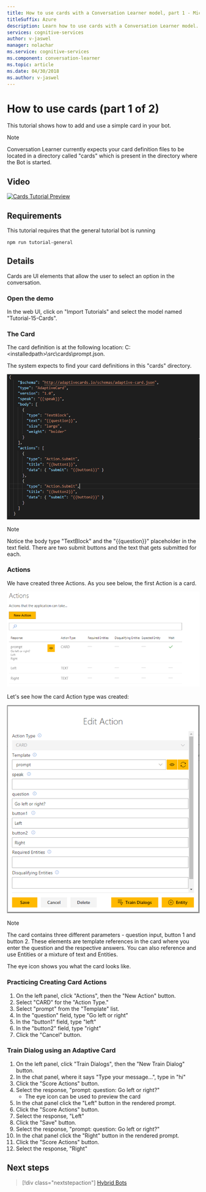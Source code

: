 ```yaml
---
title: How to use cards with a Conversation Learner model, part 1 - Microsoft Cognitive Services | Microsoft Docs
titleSuffix: Azure
description: Learn how to use cards with a Conversation Learner model.
services: cognitive-services
author: v-jaswel
manager: nolachar
ms.service: cognitive-services
ms.component: conversation-learner
ms.topic: article
ms.date: 04/30/2018
ms.author: v-jaswel
---
```


# How to use cards (part 1 of 2)

This tutorial shows how to add and use a simple card in your bot.

> [!NOTE]
> Conversation Learner currently expects your card definition files to be located in a directory called "cards" which is present in the directory where the Bot is started.

## Video

[![Cards Tutorial Preview](https://aka.ms/cl_Tutorial_v3_Cards_Preview)](https://aka.ms/cl_Tutorial_v3_Cards)

## Requirements
This tutorial requires that the general tutorial bot is running

	npm run tutorial-general

## Details

Cards are UI elements that allow the user to select an option in the conversation. 

### Open the demo

In the web UI, click on "Import Tutorials" and select the model named "Tutorial-15-Cards".

### The Card

The card definition is at the following location: C:\<installedpath\>\src\cards\prompt.json.

The system expects to find your card definitions in this "cards" directory.

![](../media/tutorial13_prompt.PNG)

> [!NOTE]
> Notice the body type "TextBlock" and the "{{question}}" placeholder in the text field.
> There are two submit buttons and the text that gets submitted for each.

### Actions

We have created three Actions. As you see below, the first Action is a card.

![](../media/tutorial13_actions.PNG)

Let's see how the card Action type was created:

![](../media/tutorial13_cardaction.PNG)

> [!NOTE]
> The card contains three different parameters - question input, button 1 and button 2. These elements are template references in the card where you enter the question and the respective answers. You can also reference and use Entities or a mixture of text and Entities.

The eye icon shows you what the card looks like.

### Practicing Creating Card Actions

1. On the left panel, click "Actions", then the "New Action" button.
2. Select "CARD" for the "Action Type."
3. Select "prompt" from the "Template" list.
4. In the "question" field, type "Go left or right"
5. In the "button1" field, type "left"
6. In the "button2" field, type "right"
7. Click the "Cancel" button.

### Train Dialog using an Adaptive Card

1. On the left panel, click "Train Dialogs", then the "New Train Dialog" button.
2. In the chat panel, where it says "Type your message...", type in "hi"
3. Click the "Score Actions" button.
4. Select the response, "prompt: question: Go left or right?"
	- The eye icon can be used to preview the card
5. In the chat panel click the "Left" button in the rendered prompt.
6. Click the "Score Actions" button.
7. Select the response, "Left"
8. Click the "Save" button.
9. Select the response, "prompt: question: Go left or right?"
10. In the chat panel click the "Right" button in the rendered prompt.
11. Click the "Score Actions" button.
12. Select the response, "Right"

## Next steps

> [!div class="nextstepaction"]
> [Hybrid Bots](./16-hybrid-bots.md)

